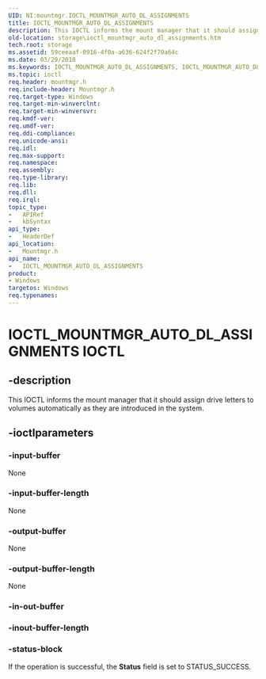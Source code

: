 ```yaml
---
UID: NI:mountmgr.IOCTL_MOUNTMGR_AUTO_DL_ASSIGNMENTS
title: IOCTL_MOUNTMGR_AUTO_DL_ASSIGNMENTS
description: This IOCTL informs the mount manager that it should assign drive letters to volumes automatically as they are introduced in the system.
old-location: storage\ioctl_mountmgr_auto_dl_assignments.htm
tech.root: storage
ms.assetid: 59ceeaaf-0916-4f0a-a636-624f2f70a64c
ms.date: 03/29/2018
ms.keywords: IOCTL_MOUNTMGR_AUTO_DL_ASSIGNMENTS, IOCTL_MOUNTMGR_AUTO_DL_ASSIGNMENTS control, IOCTL_MOUNTMGR_AUTO_DL_ASSIGNMENTS control code [Storage Devices], k307_ec5f9d47-ffd0-481c-8ce9-fa0465c5b69c.xml, mountmgr/IOCTL_MOUNTMGR_AUTO_DL_ASSIGNMENTS, storage.ioctl_mountmgr_auto_dl_assignments
ms.topic: ioctl
req.header: mountmgr.h
req.include-header: Mountmgr.h
req.target-type: Windows
req.target-min-winverclnt: 
req.target-min-winversvr: 
req.kmdf-ver: 
req.umdf-ver: 
req.ddi-compliance: 
req.unicode-ansi: 
req.idl: 
req.max-support: 
req.namespace: 
req.assembly: 
req.type-library: 
req.lib: 
req.dll: 
req.irql: 
topic_type:
-	APIRef
-	kbSyntax
api_type:
-	HeaderDef
api_location:
-	Mountmgr.h
api_name:
-	IOCTL_MOUNTMGR_AUTO_DL_ASSIGNMENTS
product:
- Windows
targetos: Windows
req.typenames: 
---
```


# IOCTL_MOUNTMGR_AUTO_DL_ASSIGNMENTS IOCTL


## -description


This IOCTL informs the mount manager that it should assign drive letters to volumes automatically as they are introduced in the system.


## -ioctlparameters




### -input-buffer

None


### -input-buffer-length

None


### -output-buffer

None


### -output-buffer-length

None


### -in-out-buffer








### -inout-buffer-length








### -status-block

If the operation is successful, the <b>Status</b> field is set to STATUS_SUCCESS.

